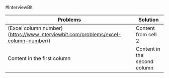 #InterviewBit


 Problems        |   Solution
--------------------- | ------------------
(Excel column number)(https://www.interviewbit.com/problems/excel-column-number/) | Content from cell 2
Content in the first column | Content in the second column
